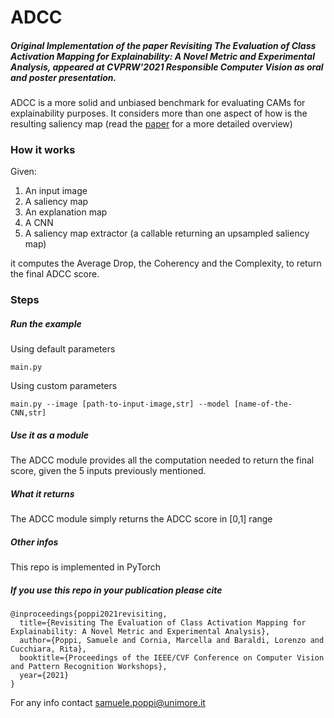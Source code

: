 # ADCC

##### Original Implementation of the paper Revisiting The Evaluation of Class Activation Mapping for Explainability: A Novel Metric and Experimental Analysis, appeared at CVPRW'2021 Responsible Computer Vision as oral and poster presentation.

ADCC is a more solid and unbiased benchmark for evaluating CAMs for explainability purposes.
It considers more than one aspect of how is the resulting saliency map (read the [paper](https://openaccess.thecvf.com/content/CVPR2021W/RCV/html/Poppi_Revisiting_the_Evaluation_of_Class_Activation_Mapping_for_Explainability_A_CVPRW_2021_paper.html) for a more detailed overview)

### How it works
Given:
1. An input image
2. A saliency map
3. An explanation map
4. A CNN
5. A saliency map extractor (a callable returning an upsampled saliency map)

it computes the Average Drop, the Coherency and the Complexity, to return the final ADCC score.

### Steps

##### Run the example
Using default parameters
```shell
main.py
```

Using custom parameters
```shell
main.py --image [path-to-input-image,str] --model [name-of-the-CNN,str]
```

##### Use it as a module
The ADCC module provides all the computation needed to return the final score, given the 5 inputs previously mentioned.

##### What it returns
The ADCC module simply returns the ADCC score in [0,1] range

##### Other infos
This repo is implemented in PyTorch

##### If you use this repo in your publication please cite

```
@inproceedings{poppi2021revisiting,
  title={Revisiting The Evaluation of Class Activation Mapping for Explainability: A Novel Metric and Experimental Analysis},
  author={Poppi, Samuele and Cornia, Marcella and Baraldi, Lorenzo and Cucchiara, Rita},
  booktitle={Proceedings of the IEEE/CVF Conference on Computer Vision and Pattern Recognition Workshops},
  year={2021}
}
```

For any info contact [samuele.poppi@unimore.it](mailto:samuele.poppi@unimore.it?subject=ADCC%20GitHub%20Repo)

